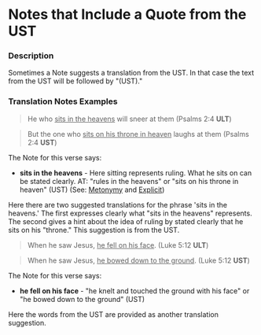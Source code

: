 # Notes that Include a Quote from the UST #

### Description

Sometimes a Note suggests a translation from the UST. In that case the text from the UST will be followed by "(UST)."

### Translation Notes Examples

>He who <u>sits in the heavens</u> will sneer at them (Psalms 2:4 **ULT**)

>But the one who <u>sits on his throne in heaven</u> laughs at them (Psalms 2:4 **UST**)

The Note for this verse says:

* **sits in the heavens** - Here sitting represents ruling. What he sits on can be stated clearly. AT: "rules in the heavens" or "sits on his throne in heaven" (UST) (See: [Metonymy](../figs-metonymy/01.md) and [Explicit](../figs-explicit/01.md))

Here there are two suggested translations for the phrase 'sits in the heavens.' The first expresses clearly what "sits in the heavens" represents. The second gives a hint about the idea of ruling by stated clearly that he sits on his "throne." This suggestion is from the UST.

>When he saw Jesus, <u>he fell on his face</u>. (Luke 5:12 **ULT**)

>When he saw Jesus, <u>he bowed down to the ground</u>. (Luke 5:12 **UST**)

The Note for this verse says:

* **he fell on his face** - "he knelt and touched the ground with his face" or "he bowed down to the ground" (UST)

Here the words from the UST are provided as another translation suggestion.